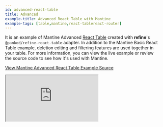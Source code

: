 ```yaml
---
id: advanced-react-table
title: Advanced
example-title: Advanced React Table with Mantine
example-tags: [table,mantine,react-tablereact-router]
---
```


It is an example of Mantine Advanced [React Table](https://react-table.tanstack.com/) created with **refine**'s `@pankod/refine-react-table` adapter. In addition to the Mantine Basic React Table example, deletion editing and filtering features are used together in your table. For more information, you can view the live example or review the source code to see how it's used with Mantine.

[View Mantine Advanced React Table Example Source](https://github.com/refinedev/refine/tree/master/examples/table/mantine/advanced)

<iframe loading="lazy" src="https://stackblitz.com/github/refinedev/refine/tree/master/examples/table/mantine/advanced/?embed=1&view=preview&theme=dark&preset=node&ctl=1"
    style={{width: "100%", height:"80vh", border: "0px", borderRadius: "8px", overflow:"hidden"}}
    title="mantine-advanced-react-table-example"
></iframe>
